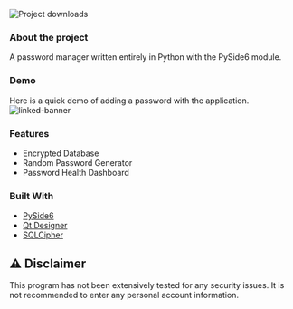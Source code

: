 ![Project downloads](https://img.shields.io/github/downloads/EmueI/password-manager/total)

### About the project
 A password manager written entirely in Python with the PySide6 module. 

### Demo
Here is a quick demo of adding a password with the application. 
![linked-banner](https://i.ibb.co/4JBRMt7/Screenshot-2022-03-11-162837.png)


### Features
* Encrypted Database
* Random Password Generator 
* Password Health Dashboard


### Built With
* [PySide6](https://pypi.org/project/PySide6/)
* [Qt Designer](https://doc.qt.io/qt-5/qtdesigner-manual.html)
* [SQLCipher](https://github.com/sqlcipher/sqlcipher)


## ⚠️ Disclaimer

This program has not been extensively tested for any security issues.
It is not recommended to enter any personal account information. 
